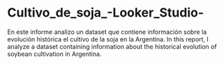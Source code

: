 # Cultivo_de_soja_-Looker_Studio-
En este informe analizo un dataset que contiene información sobre la evolución histórica el cultivo de la soja en la Argentina. In this report, I analyze a dataset containing information about the historical evolution of soybean cultivation in Argentina.
